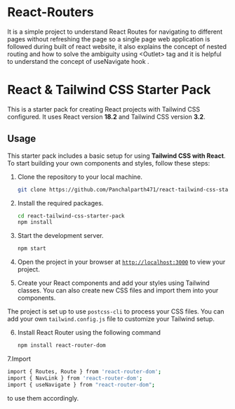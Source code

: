# React-Routers
It is a simple project to understand React Routes for navigating to different pages without refreshing the page so a single page web application is followed during built of react website, it also explains the concept of nested routing and how to solve the ambiguity using &lt;Outlet> tag and it is helpful to understand the concept of useNavigate hook .

# React & Tailwind CSS Starter Pack

This is a starter pack for creating React projects with Tailwind CSS configured. It uses React version **18.2** and Tailwind CSS version **3.2**.

## Usage

This starter pack includes a basic setup for using **Tailwind CSS with React**. To start building your own components and styles, follow these steps:

1. Clone the repository to your local machine.
    ```sh
    git clone https://github.com/Panchalparth471/react-tailwind-css-starter-pack.git
    ```

2. Install the required packages.
    ```sh
    cd react-tailwind-css-starter-pack
    npm install
    ```

3. Start the development server.
    ```sh
    npm start
    ```
4. Open the project in your browser at [`http://localhost:3000`](http://localhost:3000) to view your project.
5. Create your React components and add your styles using Tailwind classes. You can also create new CSS files and import them into your components.

The project is set up to use `postcss-cli` to process your CSS files. You can add your own `tailwind.config.js` file to customize your Tailwind setup.

6. Install React Router using the following command
   ```sh
   npm install react-router-dom
   ```
7.Import 
```sh
import { Routes, Route } from 'react-router-dom';
import { NavLink } from 'react-router-dom';
import { useNavigate } from "react-router-dom";
```
to use them accordingly.


